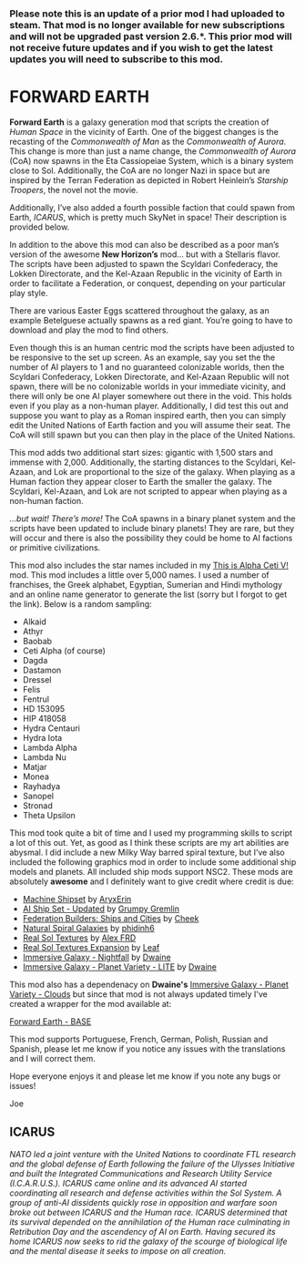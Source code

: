 ### Please note this is an update of a prior mod I had uploaded to steam.  That mod is no longer available for new subscriptions and will not be upgraded past version 2.6.*.  This prior mod will not receive future updates and if you wish to get the latest updates you will need to subscribe to this mod.

# FORWARD EARTH

**Forward Earth** is a galaxy generation mod that scripts the creation of *Human Space* in the vicinity of Earth.  One of the biggest changes is the recasting of the *Commonwealth of Man* as the *Commonwealth of Aurora*.  This change is more than just a name change, the *Commonwealth of Aurora* (CoA) now spawns in the Eta Cassiopeiae System, which is a binary system close to Sol.  Additionally, the CoA are no longer Nazi in space but are inspired by the Terran Federation as depicted in Robert Heinlein’s *Starship Troopers*, the novel not the movie.  

Additionally, I’ve also added a fourth possible faction that could spawn from Earth, *ICARUS*, which is pretty much SkyNet in space!  Their description is provided below.

In addition to the above this mod can also be described as a poor man’s version of the awesome **New Horizon’s** mod… but with a Stellaris flavor.  The scripts have been adjusted to spawn the Scyldari Confederacy, the Lokken Directorate, and the Kel-Azaan Republic in the vicinity of Earth in order to facilitate a Federation, or conquest, depending on your particular play style.

There are various Easter Eggs scattered throughout the galaxy, as an example Betelguese actually spawns as a red giant.  You’re going to have to download and play the mod to find others.

Even though this is an human centric mod the scripts have been adjusted to be responsive to the set up screen.  As an example, say you set the the number of AI players to 1 and no guaranteed colonizable worlds, then the Scyldari Confederacy, Lokken Directorate, and Kel-Azaan Republic will not spawn, there will be no colonizable worlds in your immediate vicinity, and there will only be one AI player somewhere out there in the void.  This holds even if you play as a non-human player.  Additionally, I did test this out and suppose you want to play as a Roman inspired earth, then you can simply edit the United Nations of Earth faction and you will assume their seat.  The CoA will still spawn but you can then play in the place of the United Nations.

This mod adds two additional start sizes: gigantic with 1,500 stars and immense with 2,000.  Additionally, the starting distances to the Scyldari, Kel-Azaan, and Lok are proportional to the size of the galaxy.  When playing as a Human faction they appear closer to Earth the smaller the galaxy.  The Scyldari, Kel-Azaan, and Lok are not scripted to appear when playing as a non-human faction.

*…but wait!  There’s more!*  The CoA spawns in a binary planet system and the scripts have been updated to include binary planets!  They are rare, but they will occur and there is also the possibility they could be home to AI factions or primitive civilizations.

This mod also includes the star names included in my [This is Alpha Ceti V!](https://steamcommunity.com/sharedfiles/filedetails/?id=1155894775) mod. This mod includes a little over 5,000 names. I used a number of franchises, the Greek alphabet, Egyptian, Sumerian and Hindi mythology and an online name generator to generate the list (sorry but I forgot to get the link). Below is a random sampling:

- Alkaid
- Athyr
- Baobab
- Ceti Alpha (of course)
- Dagda
- Dastamon
- Dressel
- Felis
- Fentrul
- HD 153095
- HIP 418058
- Hydra Centauri
- Hydra Iota
- Lambda Alpha
- Lambda Nu
- Matjar
- Monea
- Rayhadya
- Sanopel
- Stronad
- Theta Upsilon

This mod took quite a bit of time and I used my programming skills to script a lot of this out.  Yet, as good as I think these scripts are my art abilities are abysmal.  I did include a new Milky Way barred spiral texture, but I’ve also included the following graphics mod in order to include some additional ship models and planets.  All included ship mods support NSC2.  These mods are absolutely **awesome** and I definitely want to give credit where credit is due:

- [Machine Shipset](https://steamcommunity.com/sharedfiles/filedetails/?id=2077186491) by [AryxErin](https://steamcommunity.com/id/AryxErin/myworkshopfiles/?appid=281990)
- [AI Ship Set - Updated](https://steamcommunity.com/sharedfiles/filedetails/?id=2061998893) by [Grumpy Gremlin](https://steamcommunity.com/profiles/76561198083877123/myworkshopfiles/?appid=281990)
- [Federation Builders: Ships and Cities](https://steamcommunity.com/sharedfiles/filedetails/?id=2032118923) by [Cheek](https://steamcommunity.com/profiles/76561198025617306/myworkshopfiles/?appid=281990)
- [Natural Spiral Galaxies](https://steamcommunity.com/sharedfiles/filedetails/?id=866156261) by [phidinh6](https://steamcommunity.com/id/phidinh6/myworkshopfiles/?appid=281990)
- [Real Sol Textures](https://steamcommunity.com/sharedfiles/filedetails/?id=731621473) by [Alex FRD](https://steamcommunity.com/profiles/76561198059246487/myworkshopfiles/?appid=281990)
- [Real Sol Textures Expansion](https://steamcommunity.com/sharedfiles/filedetails/?id=2061888410) by [Leaf](https://steamcommunity.com/id/HippieGold/myworkshopfiles/?appid=281990)
- [Immersive Galaxy - Nightfall](https://steamcommunity.com/sharedfiles/filedetails/?id=1173995428) by  [Dwaine](https://steamcommunity.com/profiles/76561198006654569/myworkshopfiles/?appid=281990)
- [Immersive Galaxy - Planet Variety - LITE](https://steamcommunity.com/sharedfiles/filedetails/?id=1090786705) by [Dwaine](https://steamcommunity.com/profiles/76561198006654569/myworkshopfiles/?appid=281990)

This mod also has a dependenacy on **Dwaine's** [Immersive Galaxy - Planet Variety - Clouds](https://steamcommunity.com/sharedfiles/filedetails/?id=1085097357) but since that mod is not always updated timely I've created a wrapper for the mod available at:

[Forward Earth - BASE](https://steamcommunity.com/sharedfiles/filedetails/?id=2078567914) 

This mod supports Portuguese, French, German, Polish, Russian and Spanish, please let me know if you notice any issues with the translations and I will correct them.

Hope everyone enjoys it and please let me know if you note any bugs or issues!

Joe

## ICARUS

*NATO led a joint venture with the United Nations to coordinate FTL research and the global defense of Earth following the failure of the Ulysses Initiative and built the Integrated Communications and Research Utility Service (I.C.A.R.U.S.). ICARUS came online and its advanced AI started coordinating all research and defense activities within the Sol System. A group of anti-AI dissidents quickly rose in opposition and warfare soon broke out between ICARUS and the Human race. ICARUS determined that its survival depended on the annihilation of the Human race culminating in Retribution Day and the ascendency of AI on Earth. Having secured its home ICARUS now seeks to rid the galaxy of the scourge of biological life and the mental disease it seeks to impose on all creation.*